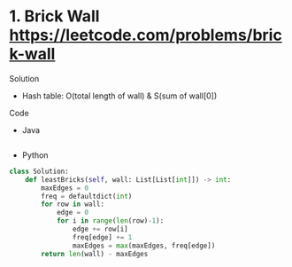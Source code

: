 # 1. Brick Wall https://leetcode.com/problems/brick-wall

Solution

- Hash table: O(total length of wall) & S(sum of wall[0])

Code

- Java

```java

```

- Python

```python
class Solution:
    def leastBricks(self, wall: List[List[int]]) -> int:
        maxEdges = 0
        freq = defaultdict(int)
        for row in wall:
            edge = 0
            for i in range(len(row)-1):
                edge += row[i]
                freq[edge] += 1
                maxEdges = max(maxEdges, freq[edge])
        return len(wall) - maxEdges
```
